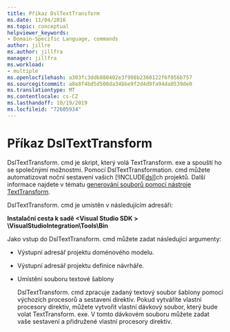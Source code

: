 ```yaml
---
title: Příkaz DslTextTransform
ms.date: 11/04/2016
ms.topic: conceptual
helpviewer_keywords:
- Domain-Specific Language, commands
author: jillre
ms.author: jillfra
manager: jillfra
ms.workload:
- multiple
ms.openlocfilehash: a303fc3ddb880402e3f998b2360122f6f056b757
ms.sourcegitcommit: a8e8f4bd5d508da34bbe9f2d4d9fa94da0539de0
ms.translationtype: MT
ms.contentlocale: cs-CZ
ms.lasthandoff: 10/19/2019
ms.locfileid: "72605934"
---
```

# <a name="the-dsltexttransform-command"></a>Příkaz DslTextTransform
DslTextTransform. cmd je skript, který volá TextTransform. exe a spouští ho se společnými možnostmi. Pomocí DslTextTransformation. cmd můžete automatizovat noční sestavení vašich [!INCLUDE[dsl](../modeling/includes/dsl_md.md)]ch projektů. Další informace najdete v tématu [generování souborů pomocí nástroje TextTransform](../modeling/generating-files-with-the-texttransform-utility.md).

 DslTextTransform. cmd je umístěn v následujícím adresáři:

 **Instalační cesta k sadě \<Visual Studio SDK > \VisualStudioIntegration\Tools\Bin**

 Jako vstup do DslTextTransform. cmd můžete zadat následující argumenty:

- Výstupní adresář projektu doménového modelu.

- Výstupní adresář projektu definice návrháře.

- Umístění souboru textové šablony

  DslTextTransform. cmd zpracuje zadaný textový soubor šablony pomocí výchozích procesorů a sestavení direktiv. Pokud vytváříte vlastní procesory direktiv, můžete vytvořit vlastní dávkový soubor, který bude volat TextTransform. exe. V tomto dávkovém souboru můžete zadat vaše sestavení a přidružené vlastní procesory direktiv.